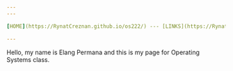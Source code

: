 ```yaml
---
---

[HOME](https://RynatCreznan.github.io/os222/) --- [LINKS](https://RynatCreznan.github.io/os222/LINKS/) --- [LOG](https://RynatCreznan.github.io/os222/TXT/mylog.txt) --- [TARBALL](https://RynatCreznan.github.io/os222/SandBox/emyr298.tar.xz) --- [GITHUB](https://github.com/RynatCreznan/os222)

---
```


Hello, my name is Elang Permana and this is my page for Operating Systems class.

